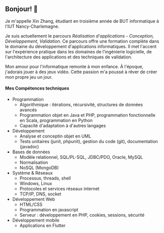 ## Bonjour! 👋
Je m'appelle Xin Zhang, étudiant en troisième année de BUT informatique à l'IUT Nancy-Charlemagne. 

Je suis actuellement le parcours *Réalisation d'applications - Conception, Développement, Validation*.
Ce parcours offre une formation complète dans le domaine du développement d'applications informatiques.
Il met l'accent sur l'expérience pratique dans les domaines de l'ingénierie logicielle, de l'architecture des applications et des techniques de validation.

Mon amour pour l'informatique remonte à mon enfance. À l'époque, j'adorais jouer à des jeux vidéo. Cette passion m'a poussé à rêver de créer mon propre jeu un jour.



#### Mes Compétences techniques
- Programmation
	- Algorithmique : itérations, récursivité, structures de données avancés
	- Programmation objet en Java et PHP, programmation fonctionnelle en Scala, programmation en Python
	- Capacité d'adaptation à d'autres langages
- Développement
	- Analyse et conceptin objet en UML
	- Tests unitaires (junit, phpunit), gestion du code (git), documentation (javadoc)
- Bases de données
	- Modèle relationnel, SQL/PL-SQL, JDBC/PDO, Oracle, MySQL
	- Normalisation
	- NoSQL (MongoDB)
- Système & Réseaux
	- Processus, threads, shell
	- Windows, Linux
	- Protocoles et services réseaux internet
	- TCP/IP, DNS, socket
- Développement Web
	- HTML/CSS
	- Programmation en javascript
	- Serveur : développement en PHP, cookies, sessions, sécurité
- Développement mobile
	- Applications en Flutter

